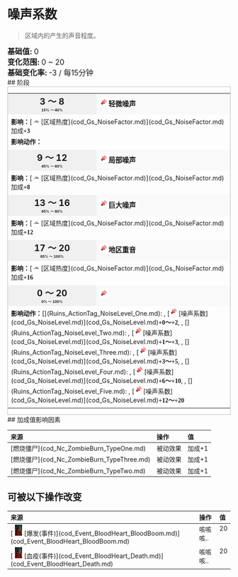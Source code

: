 # 噪声系数  
> 区域内的产生的声音程度。  
  
<div style="font-size:1.2em"><b>基础值: </b> 0 </div>  
<div style="font-size:1.2em"><b>变化范围: </b> 0 ~ 20 </div>  
<div style="font-size:1.2em"><b>基础变化率: </b> -3 / 每15分钟 </div>  
## 阶段  
<div  style="border:1px solid #BBB"><table><tr style="height:2em;"><td style="background-color:#F0F0F0;text-align:center;width:180px;font-size:1.4em;font-weight:bold;vertical-align:middle;"><div>3 ～ 8<div><div style="font-size:0.4em">15% ～ 40%</div></td><td colspan=2 style="font-size:1.1em;vertical-align:middle;background-color:#F9F9F9;"><div><b><div style="width:20px;display:inline-block;text-align:center"><img decoding="async" src="Sprite/cod/Gs_NoiseLevel.png" href="a.md" style="max-width:20px;max-height:20px;"></div>轻微噪声</b></div><div style="font-size:0.8em;padding-top:4px;"></div></td></tr><tr><td colspan=2><b>影响：</b>[<div style="width:20px;display:inline-block;text-align:center"><img decoding="async" src="Sprite/cod/Gs_NoiseFactor_LevelOne.jpg" href="a.md" style="max-width:20px;max-height:20px;"></div>[区域热度](cod_Gs_NoiseFactor.md)](cod_Gs_NoiseFactor.md)加成<span style="font-family:ui-monospace"><b>+3</b></span></td></tr><tr><td colspan=2><b>影响动作：</b></td></tr><tr><td colspan=2></td></tr><tr style="height:2em;"><td style="background-color:#F0F0F0;text-align:center;width:180px;font-size:1.4em;font-weight:bold;vertical-align:middle;"><div>9 ～ 12<div><div style="font-size:0.4em">45% ～ 60%</div></td><td colspan=2 style="font-size:1.1em;vertical-align:middle;background-color:#F9F9F9;"><div><b><div style="width:20px;display:inline-block;text-align:center"><img decoding="async" src="Sprite/cod/Gs_NoiseLevel.png" href="a.md" style="max-width:20px;max-height:20px;"></div>局部噪声</b></div><div style="font-size:0.8em;padding-top:4px;"></div></td></tr><tr><td colspan=2><b>影响：</b>[<div style="width:20px;display:inline-block;text-align:center"><img decoding="async" src="Sprite/cod/Gs_NoiseFactor_LevelOne.jpg" href="a.md" style="max-width:20px;max-height:20px;"></div>[区域热度](cod_Gs_NoiseFactor.md)](cod_Gs_NoiseFactor.md)加成<span style="font-family:ui-monospace"><b>+8</b></span></td></tr><tr><td colspan=2></td></tr><tr style="height:2em;"><td style="background-color:#F0F0F0;text-align:center;width:180px;font-size:1.4em;font-weight:bold;vertical-align:middle;"><div>13 ～ 16<div><div style="font-size:0.4em">65% ～ 80%</div></td><td colspan=2 style="font-size:1.1em;vertical-align:middle;background-color:#F9F9F9;"><div><b><div style="width:20px;display:inline-block;text-align:center"><img decoding="async" src="Sprite/cod/Gs_NoiseLevel.png" href="a.md" style="max-width:20px;max-height:20px;"></div>巨大噪声</b></div><div style="font-size:0.8em;padding-top:4px;"></div></td></tr><tr><td colspan=2><b>影响：</b>[<div style="width:20px;display:inline-block;text-align:center"><img decoding="async" src="Sprite/cod/Gs_NoiseFactor_LevelOne.jpg" href="a.md" style="max-width:20px;max-height:20px;"></div>[区域热度](cod_Gs_NoiseFactor.md)](cod_Gs_NoiseFactor.md)加成<span style="font-family:ui-monospace"><b>+12</b></span></td></tr><tr><td colspan=2></td></tr><tr style="height:2em;"><td style="background-color:#F0F0F0;text-align:center;width:180px;font-size:1.4em;font-weight:bold;vertical-align:middle;"><div>17 ～ 20<div><div style="font-size:0.4em">85% ～ 100%</div></td><td colspan=2 style="font-size:1.1em;vertical-align:middle;background-color:#F9F9F9;"><div><b><div style="width:20px;display:inline-block;text-align:center"><img decoding="async" src="Sprite/cod/Gs_NoiseLevel.png" href="a.md" style="max-width:20px;max-height:20px;"></div>地区重音</b></div><div style="font-size:0.8em;padding-top:4px;"></div></td></tr><tr><td colspan=2><b>影响：</b>[<div style="width:20px;display:inline-block;text-align:center"><img decoding="async" src="Sprite/cod/Gs_NoiseFactor_LevelOne.jpg" href="a.md" style="max-width:20px;max-height:20px;"></div>[区域热度](cod_Gs_NoiseFactor.md)](cod_Gs_NoiseFactor.md)加成<span style="font-family:ui-monospace"><b>+16</b></span></td></tr><tr><td colspan=2></td></tr><tr style="height:2em;"><td style="background-color:#F0F0F0;text-align:center;width:180px;font-size:1.4em;font-weight:bold;vertical-align:middle;"><div>0 ～ 20<div><div style="font-size:0.4em">0% ～ 100%</div></td><td colspan=2 style="font-size:1.1em;vertical-align:middle;background-color:#F9F9F9;"><div><b><div style="width:20px;display:inline-block;text-align:center"><img decoding="async" src="Sprite/cod/Gs_NoiseLevel.png" href="a.md" style="max-width:20px;max-height:20px;"></div></b></div><div style="font-size:0.8em;padding-top:4px;"></div></td></tr><tr><td colspan=2><b>影响动作：</b>[](Ruins_ActionTag_NoiseLevel_One.md): , [<div style="width:20px;display:inline-block;text-align:center"><img decoding="async" src="Sprite/cod/Gs_NoiseLevel.png" href="a.md" style="max-width:20px;max-height:20px;"></div>[噪声系数](cod_Gs_NoiseLevel.md)](cod_Gs_NoiseLevel.md)<span style="font-family:ui-monospace"><b>+0～+2</b></span>, , [](Ruins_ActionTag_NoiseLevel_Two.md): , [<div style="width:20px;display:inline-block;text-align:center"><img decoding="async" src="Sprite/cod/Gs_NoiseLevel.png" href="a.md" style="max-width:20px;max-height:20px;"></div>[噪声系数](cod_Gs_NoiseLevel.md)](cod_Gs_NoiseLevel.md)<span style="font-family:ui-monospace"><b>+1～+3</b></span>, , [](Ruins_ActionTag_NoiseLevel_Three.md): , [<div style="width:20px;display:inline-block;text-align:center"><img decoding="async" src="Sprite/cod/Gs_NoiseLevel.png" href="a.md" style="max-width:20px;max-height:20px;"></div>[噪声系数](cod_Gs_NoiseLevel.md)](cod_Gs_NoiseLevel.md)<span style="font-family:ui-monospace"><b>+3～+5</b></span>, , [](Ruins_ActionTag_NoiseLevel_Four.md): , [<div style="width:20px;display:inline-block;text-align:center"><img decoding="async" src="Sprite/cod/Gs_NoiseLevel.png" href="a.md" style="max-width:20px;max-height:20px;"></div>[噪声系数](cod_Gs_NoiseLevel.md)](cod_Gs_NoiseLevel.md)<span style="font-family:ui-monospace"><b>+6～+10</b></span>, , [](Ruins_ActionTag_NoiseLevel_Five.md): , [<div style="width:20px;display:inline-block;text-align:center"><img decoding="async" src="Sprite/cod/Gs_NoiseLevel.png" href="a.md" style="max-width:20px;max-height:20px;"></div>[噪声系数](cod_Gs_NoiseLevel.md)](cod_Gs_NoiseLevel.md)<span style="font-family:ui-monospace"><b>+12～+20</b></span></td></tr><tr><td colspan=2></td></tr></table></div>  
## 加成值影响因素  
<table class="table table-bordered" data-toggle="table"  ><thead style=""><tr ><th  style="text-align:left;vertical-align:top;"  >来源</th><th  style="text-align:left;vertical-align:top;"  >操作</th><th  style="text-align:left;vertical-align:top;"  >值</th></tr></thead><tr ><td  style="text-align:left;vertical-align:top;"  >[燃烧僵尸](cod_Nc_ZombieBurn_TypeOne.md)</td><td  style="text-align:left;vertical-align:top;"  >被动效果</td><td  style="text-align:left;vertical-align:top;"  >加成+1</td></tr><tr ><td  style="text-align:left;vertical-align:top;"  >[燃烧僵尸](cod_Nc_ZombieBurn_TypeThree.md)</td><td  style="text-align:left;vertical-align:top;"  >被动效果</td><td  style="text-align:left;vertical-align:top;"  >加成+1</td></tr><tr ><td  style="text-align:left;vertical-align:top;"  >[燃烧僵尸](cod_Nc_ZombieBurn_TypeTwo.md)</td><td  style="text-align:left;vertical-align:top;"  >被动效果</td><td  style="text-align:left;vertical-align:top;"  >加成+1</td></tr></tbody></table>  
  
## 可被以下操作改变  
<table class="table table-bordered" data-toggle="table"  ><thead style=""><tr ><th  style="text-align:left;vertical-align:top;"  >来源</th><th  style="text-align:left;vertical-align:top;"  >操作</th><th  style="text-align:left;vertical-align:top;"  data-sortable="true"  >值</th></tr></thead><tr ><td  style="text-align:left;vertical-align:top;"  >[<div style="width:25px;display:inline-block;text-align:center"><img decoding="async" src="Sprite/cod/Nc_BloodHeart.png" href="a.md" style="max-width:25px;max-height:25px;"></div>[爆发(事件)](cod_Event_BloodHeart_BloodBoom.md)](cod_Event_BloodHeart_BloodBoom.md)</td><td  style="text-align:left;vertical-align:top;"  >咳咳咳..</td><td  style="text-align:left;vertical-align:top;"  >20</td></tr><tr ><td  style="text-align:left;vertical-align:top;"  >[<div style="width:25px;display:inline-block;text-align:center"><img decoding="async" src="Sprite/cod/Nc_BloodHeart.png" href="a.md" style="max-width:25px;max-height:25px;"></div>[血疫(事件)](cod_Event_BloodHeart_Death.md)](cod_Event_BloodHeart_Death.md)</td><td  style="text-align:left;vertical-align:top;"  >咳咳咳..</td><td  style="text-align:left;vertical-align:top;"  >20</td></tr></tbody></table>  
  


<script>document.title="噪声系数 - 卡牌生存百科 Card Survival Wiki";</script>